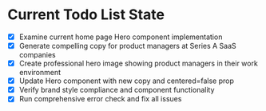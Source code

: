<!-- DO NOT EDIT - Managed by todo_list tool -->
<!-- Updated: 2025-09-26T06:55:17.413Z -->

# Current Todo List State

- [x] Examine current home page Hero component implementation
- [x] Generate compelling copy for product managers at Series A SaaS companies
- [x] Create professional hero image showing product managers in their work environment
- [x] Update Hero component with new copy and centered=false prop
- [x] Verify brand style compliance and component functionality
- [x] Run comprehensive error check and fix all issues
